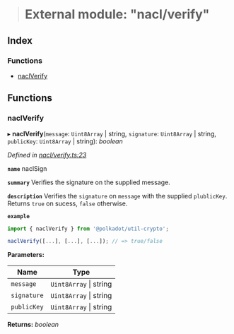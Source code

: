 > # External module: "nacl/verify"

## Index

### Functions

* [naclVerify](_nacl_verify_.md#naclverify)

## Functions

###  naclVerify

▸ **naclVerify**(`message`: `Uint8Array` | string, `signature`: `Uint8Array` | string, `publicKey`: `Uint8Array` | string): *boolean*

*Defined in [nacl/verify.ts:23](https://github.com/polkadot-js/common/blob/b44d0c7/packages/util-crypto/src/nacl/verify.ts#L23)*

**`name`** naclSign

**`summary`** Verifies the signature on the supplied message.

**`description`** 
Verifies the `signature` on `message` with the supplied `plublicKey`. Returns `true` on sucess, `false` otherwise.

**`example`** 
<BR>

```javascript
import { naclVerify } from '@polkadot/util-crypto';

naclVerify([...], [...], [...]); // => true/false
```

**Parameters:**

Name | Type |
------ | ------ |
`message` | `Uint8Array` \| string |
`signature` | `Uint8Array` \| string |
`publicKey` | `Uint8Array` \| string |

**Returns:** *boolean*